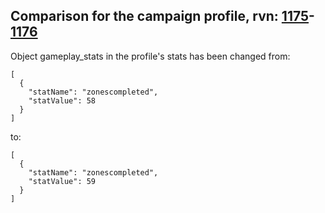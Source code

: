 ## Comparison for the campaign profile, rvn: [1175](https://github.com/PRO100KatYT/FortniteProfileRevisions/tree/main/profiles/campaign/1175%20campaign.json)-[1176](https://github.com/PRO100KatYT/FortniteProfileRevisions/tree/main/profiles/campaign/1176%20campaign.json)

Object gameplay_stats in the profile's stats has been changed from:

```
[
  {
    "statName": "zonescompleted",
    "statValue": 58
  }
]
```

to:

```
[
  {
    "statName": "zonescompleted",
    "statValue": 59
  }
]
```

<br><br>
